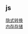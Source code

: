 ## js  
[隐式转换](https://github.com/sjq-null/blog/blob/master/js/%E9%9A%90%E5%BC%8F%E8%BD%AC%E6%8D%A2.md)  
[内存存储](https://github.com/sjq-null/blog/blob/master/js/%E5%86%85%E5%AD%98%E5%AD%98%E5%82%A8.md)
